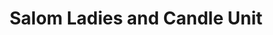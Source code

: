 ---
title: "Salom Ladies and Candle Unit"
url: /kollam/salom-ladies-and-candle-unit/
shop: Kerzen
---